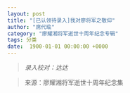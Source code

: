 ```yaml
---
layout: post
title: "[已认领待录入]我对廖将军之敬仰"
author: "席代瑜"
category: "廖耀湘将军逝世十周年纪念专辑"
tags: 分类
date:  1900-01-01 00:00:00 +0000
---
```

> *录入校对：达达*

> 来源：廖耀湘将军逝世十周年纪念集